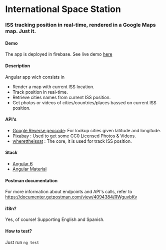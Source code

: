 # International Space Station

### ISS tracking position in real-time, rendered in a Google Maps map. Just it.


#### Demo
The app is deployed in firebase. See live demo [here](https://pixsat-9e582.firebaseapp.com/)

#### Description
Angular app wich consists in
* Render a map with current ISS location.
* Track position in real-time.
* Retrieve cities names from current ISS position.
* Get photos or videos of cities/countries/places bassed on current ISS position.

#### API's
* [Google Reverse geocode](https://developers.google.com/maps/documentation/geocoding/intro#ReverseGeocoding): For lookup cities given latitude and longitude.
* [Pixabay](https://pixabay.com/api/docs/) : Used to get some CC0 Licensed Photos & Videos.
* [wherettheissat](https://wheretheiss.at/w/developer) : The core, it is used for track ISS position.

#### Stack
* [Angular 6](https://angular.io/)
* [Angular Material](https://material.angular.io)

#### Postman documentation
For more information about endpoints and API's calls, refer to https://documenter.getpostman.com/view/4094384/RWguvbKv


#### i18n?
Yes, of course! Supporting English and Spanish.

#### How to test?
Just run ```ng test```
